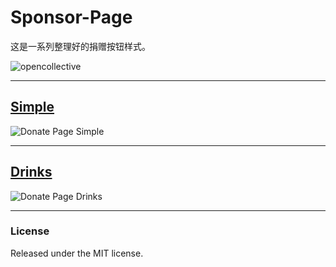 # Sponsor-Page

这是一系列整理好的捐赠按钮样式。

![opencollective](https://opencollective.com/kaiyuan/tiers/backer/badge.svg?label=backer&color=brightgreen)

---

## [Simple](https://kwaiyu.github.io/sponsor-page/simple/)

![Donate Page Simple](https://i.imgur.com/AyAMkjR.gif)

---

## [Drinks](https://kwaiyu.github.io/sponsor-page/drinks/)
![Donate Page Drinks](https://i.imgur.com/D0QexBl.gif)

---

### License

Released under the MIT license.
